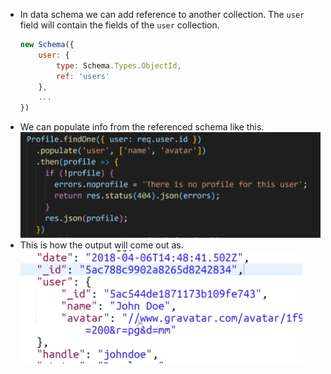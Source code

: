

- In data schema we can add reference to another collection. The `user` field will contain the fields of the `user` collection.
    ```Javascript
    new Schema({
        user: {
            type: Schema.Types.ObjectId,
            ref: 'users'
        },
        ...
    })
    ```
- We can populate info from the referenced schema like this.
    ![](images/mern-schema-interaction.png)
- This is how the output will come out as.
    ![](images/mern-schema-interaction2.png)
	
